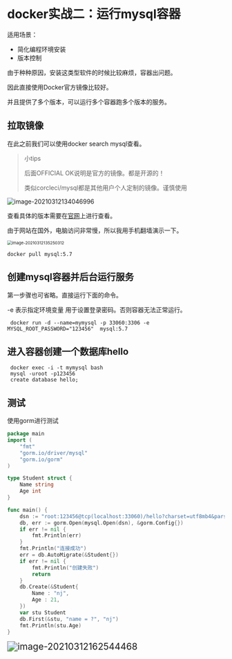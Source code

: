# docker实战二：运行mysql容器

适用场景：

* 简化编程环境安装
* 版本控制

由于种种原因，安装这类型软件的时候比较麻烦，容器出问题。

因此直接使用Docker官方镜像比较好。

并且提供了多个版本，可以运行多个容器跑多个版本的服务。

## 拉取镜像

在此之前我们可以使用docker search mysql查看。

> 小tips
>
> 后面OFFICIAL OK说明是官方的镜像。都是开源的！
>
> 类似corcleci/mysql都是其他用户个人定制的镜像。谨慎使用

![image-20210312134046996](http://resource.gocloudcoder.com/image-20210312134046996.png)

查看具体的版本需要在[官网](hub.docker.com)上进行查看。

由于网站在国外，电脑访问非常慢，所以我用手机翻墙演示一下。

<img src="http://resource.gocloudcoder.com/image-20210312135250312.png" alt="image-20210312135250312" style="zoom: 67%;" />

```shell
docker pull mysql:5.7
```

## 创建mysql容器并后台运行服务

第一步骤也可省略。直接运行下面的命令。

-e 表示指定环境变量 用于设置登录密码。否则容器无法正常运行。

```shell
 docker run -d --name=mymysql -p 33060:3306 -e MYSQL_ROOT_PASSWORD="123456"  mysql:5.7
```

## 进入容器创建一个数据库hello

```shell
 docker exec -i -t mymysql bash
 mysql -uroot -p123456
 create database hello;
```

## 测试

使用gorm进行测试

```go
package main
import (
	"fmt"
	"gorm.io/driver/mysql"
	"gorm.io/gorm"
)

type Student struct {
	Name string
	Age int
}

func main() {
	dsn := "root:123456@tcp(localhost:33060)/hello?charset=utf8mb4&parseTime=True&loc=Local"
	db, err := gorm.Open(mysql.Open(dsn), &gorm.Config{})
	if err != nil {
		fmt.Println(err)
	}
	fmt.Println("连接成功")
	err = db.AutoMigrate(&Student{})
	if err != nil {
		fmt.Println("创建失败")
		return
	}
	db.Create(&Student{
		Name : "nj",
		Age : 21,
	})
	var stu Student
	db.First(&stu, "name = ?", "nj")
	fmt.Println(stu.Age)
}
```

<img src="http://resource.gocloudcoder.com/image-20210312162544468.png" alt="image-20210312162544468" style="zoom:150%;" />

